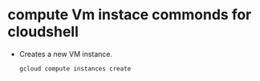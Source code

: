 # compute Vm instace commonds for cloudshell 
- Creates a new VM instance.
    ```gcp
    gcloud compute instances create
    ```